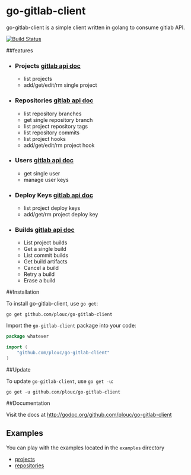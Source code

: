 go-gitlab-client
================

go-gitlab-client is a simple client written in golang to consume gitlab API.

[![Build Status](https://travis-ci.org/plouc/go-gitlab-client.png?branch=master)](https://travis-ci.org/plouc/go-gitlab-client)


##features

*	
	### Projects [gitlab api doc](http://doc.gitlab.com/ce/api/projects.html)
	* list projects
	* add/get/edit/rm single project
*	
	### Repositories [gitlab api doc](http://doc.gitlab.com/ce/api/repositories.html)
	* list repository branches
	* get single repository branch
	* list project repository tags
	* list repository commits
	* list project hooks
	* add/get/edit/rm project hook

*	
	### Users [gitlab api doc](http://api.gitlab.org/users.html)
	* get single user
	* manage user keys

*	
	### Deploy Keys [gitlab api doc](http://doc.gitlab.com/ce/api/deploy_keys.html)
	* list project deploy keys
	* add/get/rm project deploy key

*	
	### Builds [gitlab api doc](http://doc.gitlab.com/ce/api/builds.html)
	* List project builds
	* Get a single build
	* List commit builds
	* Get build artifacts
	* Cancel a build
	* Retry a build
	* Erase a build

##Installation

To install go-gitlab-client, use `go get`:

    go get github.com/plouc/go-gitlab-client

Import the `go-gitlab-client` package into your code:

```go
package whatever

import (
    "github.com/plouc/go-gitlab-client"
)
```


##Update

To update `go-gitlab-client`, use `go get -u`:

    go get -u github.com/plouc/go-gitlab-client


##Documentation

Visit the docs at http://godoc.org/github.com/plouc/go-gitlab-client


## Examples

You can play with the examples located in the `examples` directory

* [projects](https://github.com/plouc/go-gitlab-client/tree/master/examples/projects)
* [repositories](https://github.com/plouc/go-gitlab-client/tree/master/examples/repositories)
